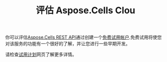 ﻿---
title: 评估 Aspose.Cells Clou
second_title: Aspose.Cells Cloud Documen
type: docs
url: /zh/evaluate-aspose-cells/
description: Aspose.Cells Cloud 支持Excel 创建、转换、合并、拆分、保护、内部对象操作等
weight: 60
---
你可以评估[Aspose.Cells REST API](http://apireference.aspose.cloud/cells/)通过创建一个[免费试用帐户](https://dashboard.aspose.cloud).免费试用将使您对该服务的功能有一个很好的了解，并让您进行一些早期开发。

请检查[试用计划](https://purchase.aspose.cloud/trial)网页了解更多详情。


